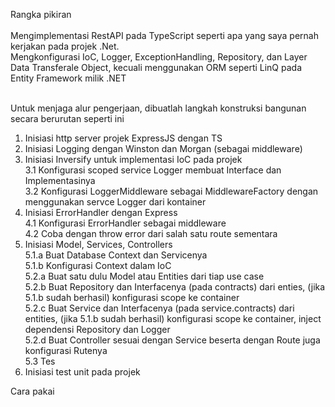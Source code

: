 Rangka pikiran<br>
<br>
Mengimplementasi RestAPI pada TypeScript seperti apa yang saya pernah kerjakan pada projek .Net.<br>
Mengkonfigurasi IoC, Logger, ExceptionHandling, Repository, dan Layer Data Transferale Object, kecuali menggunakan ORM seperti LinQ pada Entity Framework milik .NET<br><br>

Untuk menjaga alur pengerjaan, dibuatlah langkah konstruksi bangunan secara berurutan seperti ini<br>
1. Inisiasi http server projek ExpressJS dengan TS
2. Inisiasi Logging dengan Winston dan Morgan (sebagai middleware)
3. Inisiasi Inversify untuk implementasi IoC pada projek <br>
3.1 Konfigurasi scoped service Logger membuat Interface dan Implementasinya<br>
3.2 Konfigurasi LoggerMiddleware sebagai MiddlewareFactory dengan menggunakan servce Logger dari kontainer<br>
4. Inisiasi ErrorHandler dengan Express<br>
4.1 Konfigurasi ErrorHandler sebagai middleware<br>
4.2 Coba dengan throw error dari salah satu route sementara<br>
5. Inisiasi Model, Services, Controllers<br>
5.1.a Buat Database Context dan Servicenya<br>
5.1.b Konfigurasi Context dalam IoC<br>
5.2.a Buat satu dulu Model atau Entities dari tiap use case<br>
5.2.b Buat Repository dan Interfacenya (pada contracts) dari enties, (jika 5.1.b sudah berhasil) konfigurasi scope ke container<br>
5.2.c Buat Service dan Interfacenya (pada service.contracts) dari entities, (jika 5.1.b sudah berhasil) konfigurasi scope ke container, inject dependensi Repository dan Logger<br>
5.2.d Buat Controller sesuai dengan Service beserta dengan Route juga konfigurasi Rutenya<br>
5.3 Tes<br>
6. Inisiasi test unit pada projek<br>

Cara pakai
